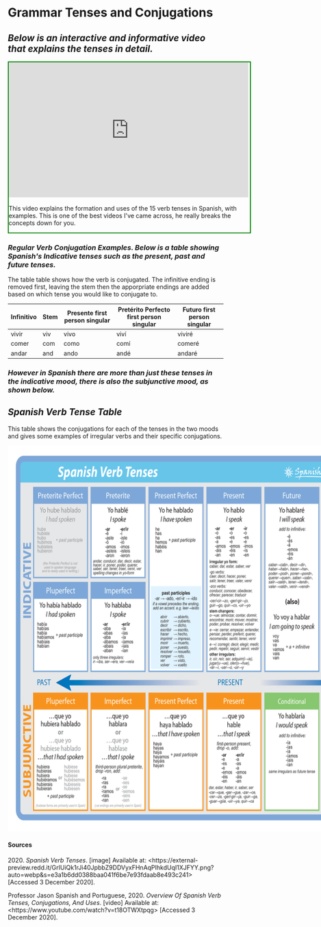 <h1><strong>Grammar Tenses and Conjugations</strong></h1>
<h2><em>Below is an interactive and informative video that explains the tenses in detail.&nbsp;</em></h2>

<div style="border: solid 2px green; width:564px; margin:auto;">


<iframe width="560" height="315" src="https://www.youtube.com/embed/t18OTWXtpqg" frameborder="0" allow="accelerometer; autoplay; clipboard-write; encrypted-media; gyroscope; picture-in-picture" allowfullscreen></iframe>
<p>This video explains the formation and uses of the 15 verb tenses in Spanish, with examples. This is one of the best videos I've came across, he really breaks the concepts down for you. </p>
</div>

<h3><em>Regular Verb Conjugation Examples. Below is a table showing Spanish's Indicative tenses such as the present, past and future tenses.</em></h3>
  <p>The table table shows how the verb is conjugated. The infinitive ending is removed first, leaving the stem then the apporpriate endings are added based on which tense you would like to conjugate to. </p>            
  <table class="table table-striped">
    <thead>
      <tr>
        <th>Infinitivo</th>
	      <th>Stem</th>
        <th>Presente first person singular</th>
        <th>Pretérito Perfecto first person singular</th>
	      <th>Futuro first person singular</th>
      </tr>
    </thead>
    <tbody>
      <tr>
        <td>vivir</td>
	      <td>viv</td>
        <td>vivo</td>
        <td>viví</td>
	      <td>viviré</td>
      </tr>
      <tr>
        <td>comer</td>
	 <td>com</td>
        <td>como</td>
        <td>comí</td>
	      <td>comeré</td>
      </tr>
      <tr>
        <td>andar</td>
	      <td>and</td>
        <td>ando</td>
        <td>andé</td>
	      <td>andaré</td>
      </tr>
    </tbody>
  </table>

<h3><em>However in Spanish there are more than just these tenses in the indicative mood, there is also the subjunctive mood, as shown below.</em></h3>


  <h2><em>Spanish Verb Tense Table</em></h2>
  <p>This table shows the conjugations for each of the tenses in the two moods and gives some examples of irregular verbs and their specific conjugations.</p>
  <div style=" width:904px; margin:auto;">
  <img class="img-responsive" src="grammar .png" alt="Grammar " width="900" height="900"> 
</div>



<h4>Sources</h4>
<p>2020.&nbsp;<em>Spanish Verb Tenses</em>. [image] Available at: &lt;https://external-preview.redd.it/GrIUiQk1rJi40JpbbZ9DDVyxFHnAqPIhkdUqI1XJFYY.png?auto=webp&amp;s=e3a1b6dd0388baa041f6be7e93fdaab8e493c241&gt; [Accessed 3 December 2020].</p>
<p>Professor Jason Spanish and Portuguese, 2020.&nbsp;<em>Overview Of Spanish Verb Tenses, Conjugations, And Uses</em>. [video] Available at: &lt;https://www.youtube.com/watch?v=t18OTWXtpqg&gt; [Accessed 3 December 2020].</p>

